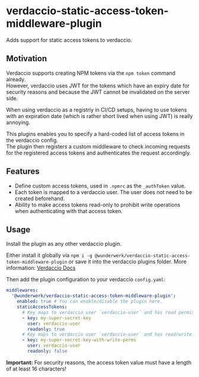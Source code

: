 # verdaccio-static-access-token-middleware-plugin

Adds support for static access tokens to verdaccio.

## Motivation

Verdaccio supports creating NPM tokens via the `npm token` command already.  
However, verdaccio uses JWT for the tokens which have an expiry date for security
reasons and because the JWT cannot be invalidated on the server side.

When using verdaccio as a registriy in CI/CD setups, having to use tokens with
an expiration date (which is rather short lived when using JWT) is really annoying.

This plugins enables you to specify a hard-coded list of access tokens in the
verdaccio config.  
The plugin then registers a custom middleware to check incoming requests for the
registered access tokens and authenticates the request accordingly.

## Features

- Define custom access tokens, used in `.npmrc` as the `_authToken` value.
- Each token is mapped to a verdaccio user. The user does not need to be
created beforehand.
- Ability to make access tokens read-only to prohibit write operations when
authenticating with that access token.

## Usage

Install the plugin as any other verdaccio plugin.

Either install it globally via `npm i -g @wunderwerk/verdaccio-static-access-token-middleware-plugin`
or save it into the verdaccio plugins folder. More information: [Verdaccio Docs](https://verdaccio.org/docs/plugins/)

Then add the plugin configuration to your verdaccio `config.yaml`:

```yaml
middlewares:
  '@wunderwerk/verdaccio-static-access-token-middleware-plugin':
    enabled: true # You can enable/disable the plugin here.
    staticAccessTokens:
      # Key maps to verdaccio user `verdaccio-user` and has read permissions.
      - key: my-super-secret-key
        user: verdaccio-user
        readonly: true
      # Key maps to verdaccio user `verdaccio-user` and has read/write permissions.
      - key: my-super-secret-key-with-write-perms
        user: verdaccio-user
        readonly: false
```

**Important:** For security reasons, the access token value must have a length of
at least 16 characters!
